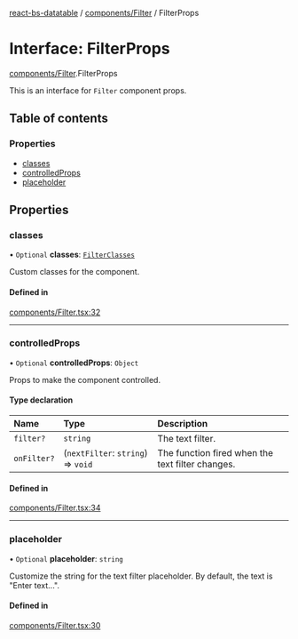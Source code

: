 [react-bs-datatable](../README.md) / [components/Filter](../modules/components_Filter.md) / FilterProps

# Interface: FilterProps

[components/Filter](../modules/components_Filter.md).FilterProps

This is an interface for `Filter` component props.

## Table of contents

### Properties

- [classes](components_Filter.FilterProps.md#classes)
- [controlledProps](components_Filter.FilterProps.md#controlledprops)
- [placeholder](components_Filter.FilterProps.md#placeholder)

## Properties

### classes

• `Optional` **classes**: [`FilterClasses`](components_Filter.FilterClasses.md)

Custom classes for the component.

#### Defined in

[components/Filter.tsx:32](https://github.com/imballinst/react-bs-datatable/blob/368da29/src/components/Filter.tsx#L32)

___

### controlledProps

• `Optional` **controlledProps**: `Object`

Props to make the component controlled.

#### Type declaration

| Name | Type | Description |
| :------ | :------ | :------ |
| `filter?` | `string` | The text filter. |
| `onFilter?` | (`nextFilter`: `string`) => `void` | The function fired when the text filter changes. |

#### Defined in

[components/Filter.tsx:34](https://github.com/imballinst/react-bs-datatable/blob/368da29/src/components/Filter.tsx#L34)

___

### placeholder

• `Optional` **placeholder**: `string`

Customize the string for the text filter placeholder.
By default, the text is "Enter text...".

#### Defined in

[components/Filter.tsx:30](https://github.com/imballinst/react-bs-datatable/blob/368da29/src/components/Filter.tsx#L30)
